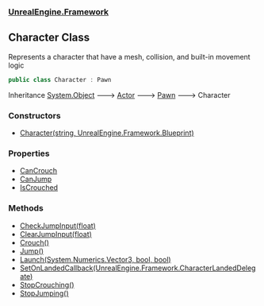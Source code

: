 ### [UnrealEngine.Framework](./UnrealEngine-Framework.md 'UnrealEngine.Framework')
## Character Class
Represents a character that have a mesh, collision, and built-in movement logic  
```csharp
public class Character : Pawn
```
Inheritance [System.Object](https://docs.microsoft.com/en-us/dotnet/api/System.Object 'System.Object') &#129106; [Actor](./Actor.md 'UnrealEngine.Framework.Actor') &#129106; [Pawn](./Pawn.md 'UnrealEngine.Framework.Pawn') &#129106; Character  
### Constructors
- [Character(string, UnrealEngine.Framework.Blueprint)](./Character-Character(string_Blueprint).md 'UnrealEngine.Framework.Character.Character(string, UnrealEngine.Framework.Blueprint)')
### Properties
- [CanCrouch](./Character-CanCrouch.md 'UnrealEngine.Framework.Character.CanCrouch')
- [CanJump](./Character-CanJump.md 'UnrealEngine.Framework.Character.CanJump')
- [IsCrouched](./Character-IsCrouched.md 'UnrealEngine.Framework.Character.IsCrouched')
### Methods
- [CheckJumpInput(float)](./Character-CheckJumpInput(float).md 'UnrealEngine.Framework.Character.CheckJumpInput(float)')
- [ClearJumpInput(float)](./Character-ClearJumpInput(float).md 'UnrealEngine.Framework.Character.ClearJumpInput(float)')
- [Crouch()](./Character-Crouch().md 'UnrealEngine.Framework.Character.Crouch()')
- [Jump()](./Character-Jump().md 'UnrealEngine.Framework.Character.Jump()')
- [Launch(System.Numerics.Vector3, bool, bool)](./Character-Launch(Vector3_bool_bool).md 'UnrealEngine.Framework.Character.Launch(System.Numerics.Vector3, bool, bool)')
- [SetOnLandedCallback(UnrealEngine.Framework.CharacterLandedDelegate)](./Character-SetOnLandedCallback(CharacterLandedDelegate).md 'UnrealEngine.Framework.Character.SetOnLandedCallback(UnrealEngine.Framework.CharacterLandedDelegate)')
- [StopCrouching()](./Character-StopCrouching().md 'UnrealEngine.Framework.Character.StopCrouching()')
- [StopJumping()](./Character-StopJumping().md 'UnrealEngine.Framework.Character.StopJumping()')
